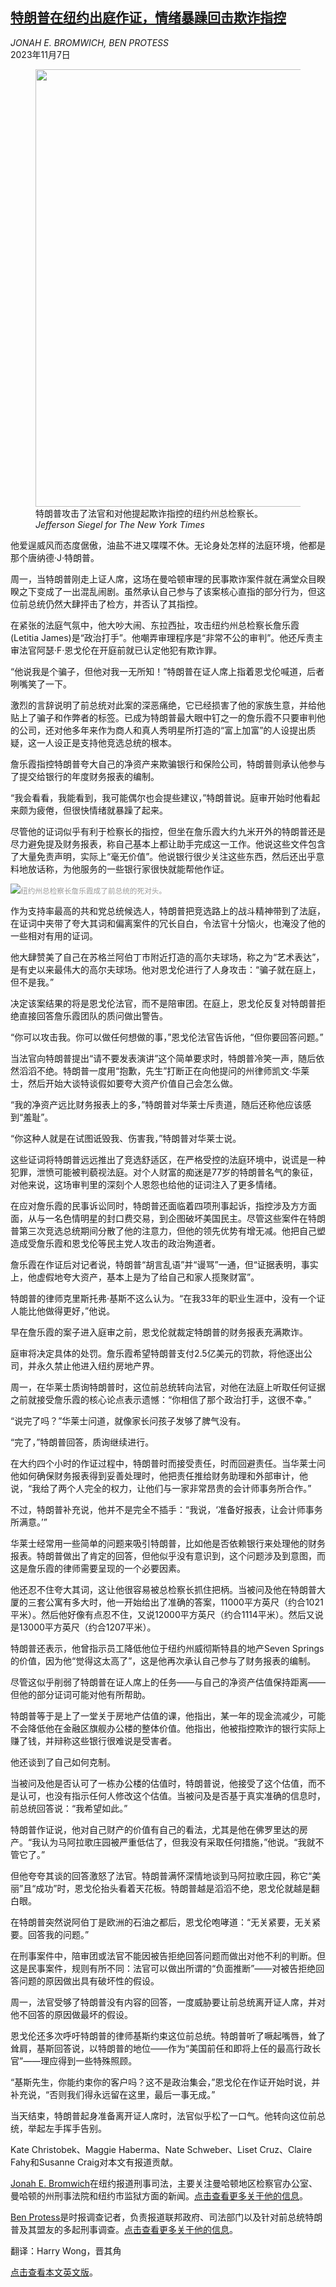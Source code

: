 <!--1699342622000-->
[特朗普在纽约出庭作证，情绪暴躁回击欺诈指控](https://cn.nytimes.com/usa/20231107/trump-fraud-trial-testimony/)
------

<address>JONAH E. BROMWICH, BEN PROTESS</address><time pudate="2023-11-07 03:25:16" datetime="2023-11-07 03:25:16">2023年11月7日</time><figure><img src="https://images.weserv.nl/?url=static01.nyt.com/images/2023/11/06/multimedia/06trump-trial-pinned-01/06trump-trial-hp1-qbtc-master1050-v3.jpg" width="1050" height="700"><figcaption>特朗普攻击了法官和对他提起欺诈指控的纽约州总检察长。 <cite>Jefferson Siegel for The New York Times</cite></figcaption></figure><section><p>他爱逞威风而态度倨傲，油盐不进又喋喋不休。无论身处怎样的法庭环境，他都是那个唐纳德·J·特朗普。</p><p>周一，当特朗普刚走上证人席，这场在曼哈顿审理的民事欺诈案件就在满堂众目睽睽之下变成了一出混乱闹剧。虽然承认自己参与了该案核心直指的部分行为，但这位前总统仍然大肆抨击了检方，并否认了其指控。</p><p>在紧张的法庭气氛中，他大吵大闹、东拉西扯，攻击纽约州总检察长詹乐霞(Letitia James)是“政治打手”。他嘲弄审理程序是“非常不公的审判”。他还斥责主审法官阿瑟·F·恩戈伦在开庭前就已认定他犯有欺诈罪。</p><p>“他说我是个骗子，但他对我一无所知！”特朗普在证人席上指着恩戈伦喊道，后者咧嘴笑了一下。</p><p>激烈的言辞说明了前总统对此案的深恶痛绝，它已经损害了他的家族生意，并给他贴上了骗子和作弊者的标签。已成为特朗普最大眼中钉之一的詹乐霞不只要审判他的公司，还对他多年来作为商人和真人秀明星所打造的“富上加富”的人设提出质疑，这一人设正是支持他竞选总统的根本。</p><p>詹乐霞指控特朗普夸大自己的净资产来欺骗银行和保险公司，特朗普则承认他参与了提交给银行的年度财务报表的编制。</p><p>“我会看看，我能看到，我可能偶尔也会提些建议，”特朗普说。庭审开始时他看起来颇为疲倦，但很快情绪就暴躁了起来。</p><p>尽管他的证词似乎有利于检察长的指控，但坐在詹乐霞大约九米开外的特朗普还是尽力避免提及财务报表，称自己基本上都让助手完成这一工作。他说这些文件包含了大量免责声明，实际上“毫无价值”。他说银行很少关注这些东西，然后还出乎意料地放话称，为他服务的一些银行家很快就能帮他作证。</p><p><img src="https://images.weserv.nl/?url=static01.nyt.com/images/2023/11/06/multimedia/06trump-trial-pinned3-vfgp/06trump-trial-pinned3-vfgp-master1050.jpg"><small style="color: #999;">纽约州总检察长詹乐霞成了前总统的死对头。</small></p><p>作为支持率最高的共和党总统候选人，特朗普把竞选路上的战斗精神带到了法庭，在证词中夹带了夸大其词和偏离案件的冗长自白，令法官十分恼火，也淹没了他的一些相对有用的证词。</p><p>他大肆赞美了自己在苏格兰阿伯丁市附近打造的高尔夫球场，称之为“艺术表达”，是有史以来最伟大的高尔夫球场。他对恩戈伦进行了人身攻击：“骗子就在庭上，但不是我。”</p><p>决定该案结果的将是恩戈伦法官，而不是陪审团。在庭上，恩戈伦反复对特朗普拒绝直接回答詹乐霞团队的质问做出警告。</p><p>“你可以攻击我。你可以做任何想做的事，”恩戈伦法官告诉他，“但你要回答问题。”</p><p>当法官向特朗普提出“请不要发表演讲”这个简单要求时，特朗普冷笑一声，随后依然滔滔不绝。特朗普一度用“抱歉，先生”打断正在向他提问的州律师凯文·华莱士，然后开始大谈特谈假如要夸大资产价值自己会怎么做。</p><p>“我的净资产远比财务报表上的多，”特朗普对华莱士斥责道，随后还称他应该感到“羞耻”。</p><p>“你这种人就是在试图诋毁我、伤害我，”特朗普对华莱士说。</p><p>这些证词将特朗普远远推出了竞选舒适区，在严格受控的法庭环境中，说谎是一种犯罪，泄愤可能被判藐视法庭。对个人财富的痴迷是77岁的特朗普名气的象征，对他来说，这场审判里的深刻个人恩怨也给他的证词注入了更多情绪。</p><p>在应对詹乐霞的民事诉讼同时，特朗普还面临着四项刑事起诉，指控涉及方方面面，从与一名色情明星的封口费交易，到企图破坏美国民主。尽管这些案件在特朗普第三次竞选总统期间分散了他的注意力，但他的领先优势有增无减。他把自己塑造成受詹乐霞和恩戈伦等民主党人攻击的政治殉道者。</p><p>詹乐霞在作证后对记者说，特朗普“胡言乱语”并“谩骂”一通，但“证据表明，事实上，他虚假地夸大资产，基本上是为了给自己和家人揽聚财富”。</p><p>特朗普的律师克里斯托弗·基斯不这么认为。“在我33年的职业生涯中，没有一个证人能比他做得更好，”他说。</p><p>早在詹乐霞的案子进入庭审之前，恩戈伦就裁定特朗普的财务报表充满欺诈。</p><p>庭审将决定具体的处罚。詹乐霞希望特朗普支付2.5亿美元的罚款，将他逐出公司，并永久禁止他进入纽约房地产界。</p><p>周一，在华莱士质询特朗普时，这位前总统转向法官，对他在法庭上听取任何证据之前就接受詹乐霞的核心论点表示遗憾：“你相信了那个政治打手，这很不幸。”</p><p>“说完了吗？”华莱士问道，就像家长问孩子发够了脾气没有。</p><p>“完了，”特朗普回答，质询继续进行。</p><p>在大约四个小时的作证过程中，特朗普时而接受责任，时而回避责任。当华莱士问他如何确保财务报表得到妥善处理时，他把责任推给财务助理和外部审计，他说，“我给了两个人完全的权力，让他们与一家非常昂贵的会计师事务所合作。”</p><p>不过，特朗普补充说，他并不是完全不插手：“我说，‘准备好报表，让会计师事务所满意。’”</p><p>华莱士经常用一些简单的问题来吸引特朗普，比如他是否依赖银行来处理他的财务报表。特朗普做出了肯定的回答，但他似乎没有意识到，这个问题涉及到意图，而这是詹乐霞的律师需要呈现的一个必要因素。</p><p>他还忍不住夸大其词，这让他很容易被总检察长抓住把柄。当被问及他在特朗普大厦的三套公寓有多大时，他一开始给出了准确的答案，11000平方英尺（约合1021平米）。然后他好像有点忍不住，又说12000平方英尺（约合1114平米）。然后又说是13000平方英尺（约合1207平米）。</p><p>特朗普还表示，他曾指示员工降低他位于纽约州威彻斯特县的地产Seven Springs的价值，因为他“觉得这太高了”，这是他再次承认自己参与了财务报表的编制。</p><p>尽管这似乎削弱了特朗普在证人席上的任务——与自己的净资产估值保持距离——但他的部分证词可能对他有所帮助。</p><p>特朗普等于是上了一堂关于房地产估值的课，他指出，某一年的现金流减少，可能不会降低他在金融区旗舰办公楼的整体价值。他指出，他被指控欺诈的银行实际上赚了钱，并辩称这些银行很难说是受害者。</p><p>他还谈到了自己如何克制。</p><p>当被问及他是否认可了一栋办公楼的估值时，特朗普说，他接受了这个估值，而不是认可，也没有指示任何人修改这个估值。当被问及是否基于真实准确的信息时，前总统回答说：“我希望如此。”</p><p>特朗普作证说，他对自己财产的价值有自己的看法，尤其是他在佛罗里达的房产。“我认为马阿拉歌庄园被严重低估了，但我没有采取任何措施，”他说。“我就不管它了。”</p><p>但他夸夸其谈的回答激怒了法官。特朗普满怀深情地谈到马阿拉歌庄园，称它“美丽”且“成功”时，恩戈伦抬头看着天花板。特朗普越是滔滔不绝，恩戈伦就越是翻白眼。</p><p>在特朗普突然说阿伯丁是欧洲的石油之都后，恩戈伦咆哮道：“无关紧要，无关紧要。回答我的问题。”</p><p>在刑事案件中，陪审团或法官不能因被告拒绝回答问题而做出对他不利的判断。但这是民事案件，规则有所不同：法官可以做出所谓的“负面推断”——对被告拒绝回答问题的原因做出具有破坏性的假设。</p><p>周一，法官受够了特朗普没有内容的回答，一度威胁要让前总统离开证人席，并对他不回答的原因做最坏的假设。</p><p>恩戈伦还多次呼吁特朗普的律师基斯约束这位前总统。特朗普听了噘起嘴唇，耸了耸肩，基斯回答说，以特朗普的地位——作为“美国前任和即将上任的最高行政长官”——理应得到一些特殊照顾。</p><p>“基斯先生，你能约束你的客户吗？这不是政治集会，”恩戈伦在作证开始时说，并补充说，“否则我们得永远留在这里，最后一事无成。”</p><p>当天结束，特朗普起身准备离开证人席时，法官似乎松了一口气。他转向这位前总统，举起左手挥手告别。</p></section><footer><p>Kate Christobek、Maggie Haberma、Nate Schweber、Liset Cruz、Claire Fahy和Susanne Craig对本文有报道贡献。</p><p><a rel="nofollow" target="_blank" href="https://www.nytimes.com/by/jonah-e-bromwich">Jonah E. Bromwich</a>在纽约报道刑事司法，主要关注曼哈顿地区检察官办公室、曼哈顿的州刑事法院和纽约市监狱方面的新闻。<a rel="nofollow" target="_blank" href="https://www.nytimes.com/by/jonah-e-bromwich">点击查看更多关于他的信息</a>。</p><p><a rel="nofollow" target="_blank" href="https://www.nytimes.com/by/ben-protess">Ben Protess</a>是时报调查记者，负责报道联邦政府、司法部门以及针对前总统特朗普及其盟友的多起刑事调查。<a rel="nofollow" target="_blank" href="https://www.nytimes.com/by/ben-protess">点击查看更多关于他的信息</a>。</p><p>翻译：Harry Wong，晋其角</p><p><a rel="nofollow" target="_blank" href="https://www.nytimes.com/2023/11/06/nyregion/trump-fraud-trial-testimony.html">点击查看本文英文版</a>。</p></footer>
